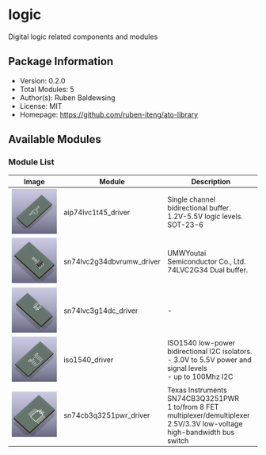 # logic

Digital logic related components and modules

## Package Information

- Version: 0.2.0
- Total Modules: 5
- Author(s): Ruben Baldewsing
- License: MIT
- Homepage: https://github.com/ruben-iteng/ato-library

## Available Modules

### Module List

| Image | Module | Description |
|-------|--------|-------------|
|![aip74lvc1t45_driver](https://github.com/ruben-iteng/ato-library/raw/main/packages/logic/assets/aip74lvc1t45_driver.png)| aip74lvc1t45_driver | Single channel bidirectional buffer.<br>    1.2V-5.5V logic levels.<br>    SOT-23-6 |
|![sn74lvc2g34dbvrumw_driver](https://github.com/ruben-iteng/ato-library/raw/main/packages/logic/assets/sn74lvc2g34dbvrumw_driver.png)| sn74lvc2g34dbvrumw_driver | UMWYoutai Semiconductor Co., Ltd.<br>    74LVC2G34 Dual buffer. |
|![sn74lvc3g14dc_driver](https://github.com/ruben-iteng/ato-library/raw/main/packages/logic/assets/sn74lvc3g14dc_driver.png)| sn74lvc3g14dc_driver | - |
|![iso1540_driver](https://github.com/ruben-iteng/ato-library/raw/main/packages/logic/assets/iso1540_driver.png)| iso1540_driver | ISO1540 low-power bidirectional I2C isolators.<br>    - 3.0V to 5.5V power and signal levels<br>    - up to 100Mhz I2C |
|![sn74cb3q3251pwr_driver](https://github.com/ruben-iteng/ato-library/raw/main/packages/logic/assets/sn74cb3q3251pwr_driver.png)| sn74cb3q3251pwr_driver | Texas Instruments SN74CB3Q3251PWR<br>    1 to/from 8 FET multiplexer/demultiplexer<br>    2.5V/3.3V low-voltage high-bandwidth bus switch |
